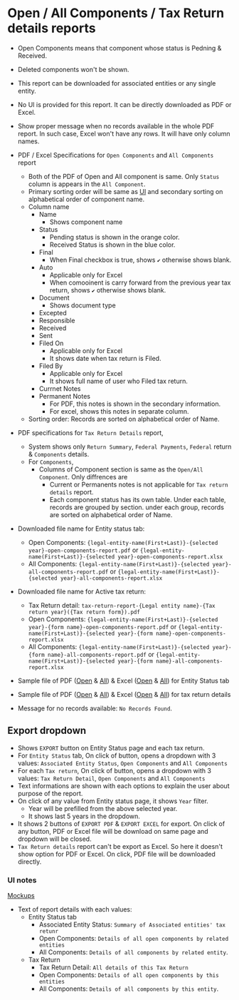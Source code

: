 # Open / All Components / Tax Return details reports

- Open Components means that component whose status is Pedning & Received.
- Deleted components won't be shown.
- This report can be downloaded for associated entities or any single entity. 
- No UI is provided for this report. It can be directly downloaded as PDF or Excel. 
- Show proper message when no records available in the whole PDF report. In such case, Excel won't have any rows. It will have only column names. 
- PDF / Excel Specifications for `Open Components` and `All Components` report
    - Both of the PDF of Open and All component is same. Only `Status` column is appears in the `All Component`.
    - Primary sorting order will be same as [UI](./entity-status.md#ux-rule) and secondary sorting on alphabetical order of component name.
    - Column name 
        - Name
            - Shows component name
        - Status
            - Pending status is shown in the orange color.
            - Received Status is shown in the blue color.
        - Final
            - When Final checkbox is true, shows `✔` otherwise shows blank.
        - Auto
            - Applicable only for Excel
            - When comooinent is carry forward from the previous year tax return, shows `✔` otherwise shows blank.
        - Document
            - Shows document type
        - Excepted
        - Responsible
        - Received
        - Sent
        - Filed On
            - Applicable only for Excel
            - It shows date when tax return is Filed.
        - Filed By
            - Applicable only for Excel
            - It shows full name of user who Filed tax return.
        - Currnet Notes
        - Permanent Notes
            - For PDF, this notes is shown in the secondary information.
            - For excel, shows this notes in separate column.
    - Sorting order: Records are sorted on alphabetical order of Name.
- PDF specifications for `Tax Return Details` report, 
    - System shows only `Return Summary`, `Federal Payments`, `Federal` return & `Components` details.
    - For `Components`, 
        - Columns of Component section is same as the `Open/All Component`. Only diffrences are
            - Current or Permanents notes is not applicable for `Tax return details` report. 
            - Each component status has its own table. Under each table, records are grouped by section. under each group, records are sorted on alphabetical order of Name.
- Downloaded file name for Entity status tab: 
    - Open Components: `{legal-entity-name(First+Last)}-{selected year}-open-components-report.pdf` or `{legal-entity-name(First+Last)}-{selected year}-open-components-report.xlsx`
    - All Components: `{legal-entity-name(First+Last)}-{selected year}-all-components-report.pdf` or `{legal-entity-name(First+Last)}-{selected year}-all-components-report.xlsx`
- Downloaded file name for Active tax return: 
    - Tax Return detail: `tax-return-report-{Legal entity name}-{Tax return year}({Tax return form}).pdf`
    - Open Components: `{legal-entity-name(First+Last)}-{selected year}-{form name}-open-components-report.pdf` or `{legal-entity-name(First+Last)}-{selected year}-{form name}-open-components-report.xlsx`
    - All Components: `{legal-entity-name(First+Last)}-{selected year}-{form name}-all-components-report.pdf` or `{legal-entity-name(First+Last)}-{selected year}-{form name}-all-components-report.xlsx`

- Sample file of PDF ([Open](https://drive.google.com/file/d/1b0b_3-j1kOrK928howaYF3REFAnex43s/view?usp=sharing) & [All](https://drive.google.com/file/d/1EwmJDmqRoE0nL77CoggVfqenXcLhpAcV/view?usp=sharing)) & Excel ([Open](https://docs.google.com/spreadsheets/d/1j5rTbxy33A9PaMJyeQlwIm_acfAGJ2DU5PDf1S7-Pas/edit?usp=sharing) & [All](https://docs.google.com/spreadsheets/d/1pSoa4jH7MScs92zZBAhS1so6HWmuDj7XIJykVpTVCyY/edit?usp=sharing)) for Entity Status tab

- Sample file of PDF ([Open](https://drive.google.com/file/d/1XcDmqiY9OFxU4HEQATHBAaHtxeqSDmed/view?usp=sharing) & [All](https://drive.google.com/file/d/1GzTLasQ9qmpIsfklAEpqmXTHSJCtxjnM/view?usp=sharing)) & Excel ([Open](https://docs.google.com/spreadsheets/d/1YHDxjJ1ktCuEemM8dXdUdKSq7RGPJedVcw7MILAgVmw/edit?usp=sharing) & [All](https://docs.google.com/spreadsheets/d/1GwRKLidSMD1ayTSbR64TRhX84UcT5Uw2tOZfhdo0Wrk/edit?usp=sharing)) for tax return details

- Message for no records available: `No Records Found`.

## Export dropdown
- Shows `EXPORT` button on Entity Status page and each tax return.
- For `Entity Status` tab, On click of button, opens a dropdown with 3 values: `Associated Entity Status`, `Open Components` and `All Components`
- For each `Tax return`, On click of button, opens a dropdown with 3 values: `Tax Return Detail`, `Open Components` and `All Components`
- Text informations are shown with each options to explain the user about purpose of the report.
- On click of any value from Entity status page, it shows `Year` filter. 
    - Year will be prefilled from the above selected year. 
    - It shows last 5 years in the dropdown.
- It shows 2 buttons of `EXPORT PDF` & `EXPORT EXCEL` for export. On click of any button, PDF or Excel file will be download on same page and dropdown will be closed.
- `Tax Return details` report can't be export as Excel. So here it doesn't show option for PDF or Excel. On click, PDF file will be downloaded directly.

### UI notes

[Mockups](https://drive.google.com/drive/u/0/folders/1djWxTeZd7ON7rx9A2310JxVXAnKmhb1v)

- Text of report details with each values: 
    - Entity Status tab
        - Associated Entity Status: `Summary of Associated entities' tax retunr`
        - Open Components: `Details of all open components by related entities`
        - All Components: `Details of all components by related entity`.
    - Tax Return
        - Tax Return Detail: `All details of this Tax Return`
        - Open Components: `Details of all open components by this entities`
        - All Components: `Details of all components by this entity`.